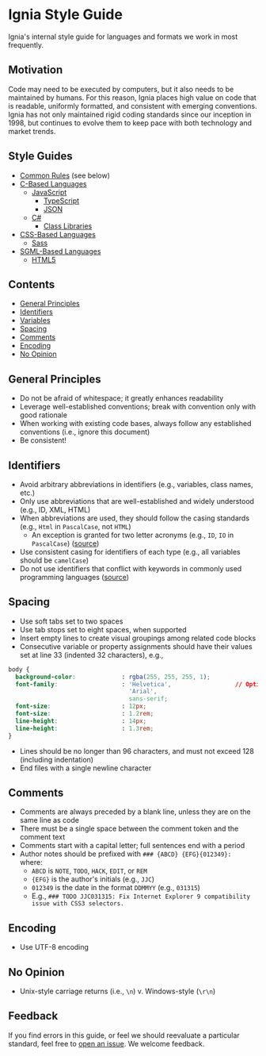 # Ignia Style Guide
Ignia's internal style guide for languages and formats we work in most frequently.

## Motivation
Code may need to be executed by computers, but it also needs to be maintained by humans. For this reason, Ignia places high value on code that is readable, uniformly formatted, and consistent with emerging conventions. Ignia has not only maintained rigid coding standards since our inception in 1998, but continues to evolve them to keep pace with both technology and market trends.

## Style Guides
- [Common Rules](#contents) (see below)
- [C-Based Languages](./C-Based%20Languages/)
  - [JavaScript](./C-Based%20Languages/JavaScript)
    - [TypeScript](./C-Based%20Languages/JavaScript/TypeScript.md)
    - [JSON](./C-Based%20Languages/JavaScript/JSON.md)
  - [C#](./C-Based%20Languages/C%23)
    - [Class Libraries](./C-Based%20Languages/C%23/Class%20Libraries.md)
- [CSS-Based Languages](./CSS-Based%20Languages/)
  - [Sass](./CSS-Based%20Languages/Sass.md)
- [SGML-Based Languages](./SGML-Based%20Languages/)
  - [HTML5](./SGML-Based%20Languages/HTML5.md)

## Contents
- [General Principles](#general-principles)
- [Identifiers](#identifiers)
- [Variables](#variables)
- [Spacing](#spacing)
- [Comments](#comments)
- [Encoding](#encoding)
- [No Opinion](#no-opinion)

## General Principles
- Do not be afraid of whitespace; it greatly enhances readability
- Leverage well-established conventions; break with convention only with good rationale
- When working with existing code bases, always follow any established conventions (i.e., ignore this document)
- Be consistent!

## Identifiers
- Avoid arbitrary abbreviations in identifiers (e.g., variables, class names, etc.)
- Only use abbreviations that are well-established and widely understood (e.g., ID, XML, HTML)
- When abbreviations are used, they should follow the casing standards (e.g., `Html` in `PascalCase`, not `HTML`)
  - An exception is granted for two letter acronyms (e.g., `ID`, `IO` in `PascalCase`) ([source](https://msdn.microsoft.com/en-us/library/ms229043(v=vs.110).aspx))
- Use consistent casing for identifiers of each type (e.g., all variables should be `camelCase`)
- Do not use identifiers that conflict with keywords in commonly used programming languages ([source](https://msdn.microsoft.com/en-us/library/ms229045(v=vs.110).aspx))

## Spacing
- Use soft tabs set to two spaces
- Use tab stops set to eight spaces, when supported
- Insert empty lines to create visual groupings among related code blocks
- Consecutive variable or property assignments should have their values set at line 33 (indented 32 characters), e.g.,
```css
body {
  background-color:             : rgba(255, 255, 255, 1);
  font-family:                  : 'Helvetica',                  // Optional multi-line format
                                  'Arial',
                                  sans-serif;
  font-size:                    : 12px;
  font-size:                    : 1.2rem;
  line-height:                  : 14px;
  line-height:                  : 1.3rem;
}
```
- Lines should be no longer than 96 characters, and must not exceed 128 (including indentation)
- End files with a single newline character

## Comments
- Comments are always preceded by a blank line, unless they are on the same line as code
- There must be a single space between the comment token and the comment text
- Comments start with a capital letter; full sentences end with a period
- Author notes should be prefixed with `### {ABCD} {EFG}{012349}: ` where:
  - `ABCD` is `NOTE`, `TODO`, `HACK`, `EDIT`, or `REM`
  - `{EFG}` is the author's initials (e.g., `JJC`)
  - `012349` is the date in the format `DDMMYY` (e.g., `031315`)
  - E.g., `### TODO JJC031315: Fix Internet Explorer 9 compatibility issue with CSS3 selectors.`

## Encoding
- Use UTF-8 encoding

## No Opinion
- Unix-style carriage returns (i.e., `\n`) v. Windows-style (`\r\n`)

## Feedback
If you find errors in this guide, or feel we should reevaluate a particular standard, feel free to [open an issue](https://github.com/Ignia/Style-Guide/issues). We welcome feedback.

<!--
## Acknowledgments
-->
